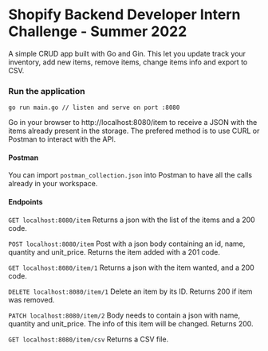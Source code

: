 # Shopify Backend Developer Intern Challenge - Summer 2022
A simple CRUD app built with Go and Gin. This let you update track your inventory, add new items, remove items, change items info and export to CSV.

### Run the application
```
go run main.go // listen and serve on port :8080
```

Go in your browser to http://localhost:8080/item to receive a JSON with the items already present in the storage.
The prefered method is to use CURL or Postman to interact with the API.

#### Postman
You can import `postman_collection.json` into Postman to have all the calls already in your workspace.

#### Endpoints
`GET localhost:8080/item` Returns a json with the list of the items and a 200 code.

`POST localhost:8080/item` Post with a json body containing an id, name, quantity and unit_price. Returns the item added with a 201 code.

`GET localhost:8080/item/1` Returns a json with the item wanted, and a 200 code.

`DELETE localhost:8080/item/1` Delete an item by its ID. Returns 200 if item was removed.

`PATCH localhost:8080/item/2` Body needs to contain a json with name, quantity and unit_price. The info of this item will be changed. Returns 200.

`GET localhost:8080/item/csv` Returns a CSV file.
